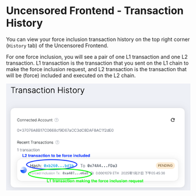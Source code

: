 # Uncensored Frontend - Transaction History

You can view your force inclusion transaction history on the top right corner (`History` tab) of the Uncensored Frontend.

For one force inclusion, you will see a pair of one L1 transaction and one L2 transaction. L1 transaction is the transaction that you sent on the L1 chain to make the force inclusion request, and L2 transaction is the transaction that will be (force) included and executed on the L2 chain.

![Transaction History - Transactions Pair](../assets/transaction-history-transactions-pair.png)
